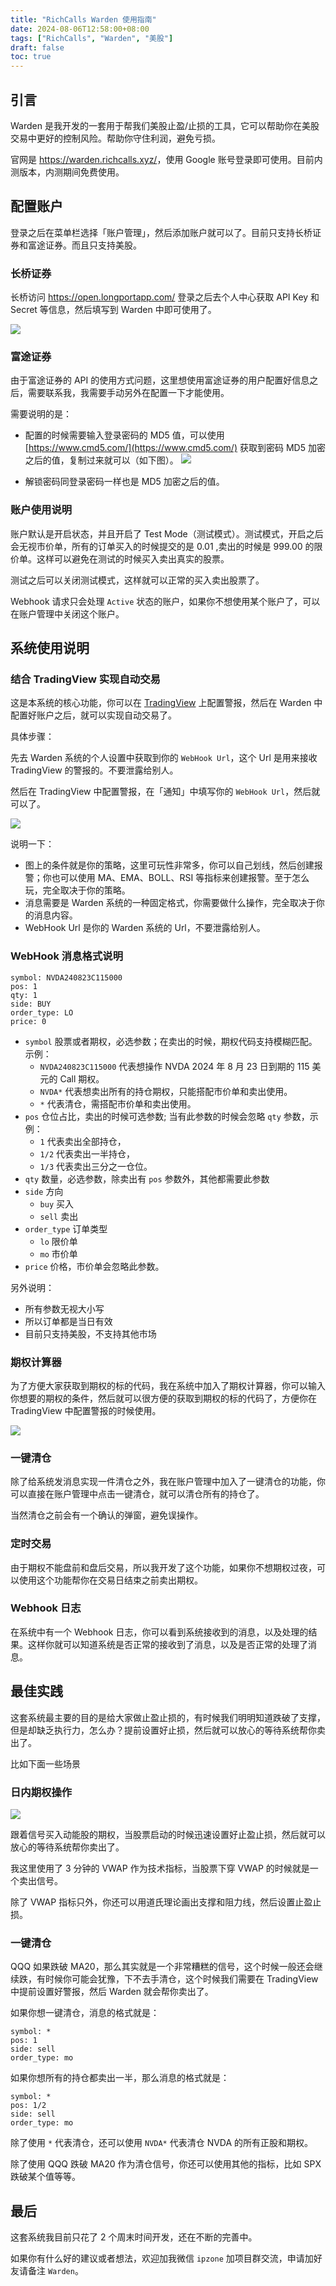 ```yaml
---
title: "RichCalls Warden 使用指南"
date: 2024-08-06T12:58:00+08:00
tags: ["RichCalls", "Warden", "美股"]
draft: false
toc: true
---
```


## 引言

Warden 是我开发的一套用于帮我们美股止盈/止损的工具，它可以帮助你在美股交易中更好的控制风险。帮助你守住利润，避免亏损。

官网是 <https://warden.richcalls.xyz/>，使用 Google 账号登录即可使用。目前内测版本，内测期间免费使用。


## 配置账户

登录之后在菜单栏选择「账户管理」，然后添加账户就可以了。目前只支持长桥证券和富途证券。而且只支持美股。


<!--more-->

### 长桥证券

长桥访问 <https://open.longportapp.com/> 登录之后去个人中心获取 API Key 和 Secret 等信息，然后填写到 Warden 中即可使用了。

![](https://img.forecho.com/20qUdi.png)

### 富途证券

由于富途证券的 API 的使用方式问题，这里想使用富途证券的用户配置好信息之后，需要联系我，我需要手动另外在配置一下才能使用。

需要说明的是：

- 配置的时候需要输入登录密码的 MD5 值，可以使用 [https://www.cmd5.com/](https://www.cmd5.com/) 获取到密码 MD5 加密之后的值，复制过来就可以（如下图）。
![](https://img.forecho.com/iR7yhd.png)

- 解锁密码同登录密码一样也是 MD5 加密之后的值。

### 账户使用说明

账户默认是开启状态，并且开启了 Test Mode（测试模式）。测试模式，开启之后会无视市价单，所有的订单买入的时候提交的是 0.01 ,卖出的时候是  999.00 的限价单。这样可以避免在测试的时候买入卖出真实的股票。

测试之后可以关闭测试模式，这样就可以正常的买入卖出股票了。

Webhook 请求只会处理 `Active` 状态的账户，如果你不想使用某个账户了，可以在账户管理中关闭这个账户。

## 系统使用说明

### 结合 TradingView 实现自动交易

这是本系统的核心功能，你可以在 [TradingView](https://link.3li3.com/tradingview) 上配置警报，然后在 Warden 中配置好账户之后，就可以实现自动交易了。

具体步骤：

先去 Warden 系统的个人设置中获取到你的 `WebHook Url`，这个 Url 是用来接收 TradingView 的警报的。不要泄露给别人。


然后在 TradingView 中配置警报，在「通知」中填写你的 `WebHook Url`，然后就可以了。

![](https://img.forecho.com/ZBrmfw.png)

说明一下：

- 图上的条件就是你的策略，这里可玩性非常多，你可以自己划线，然后创建报警；你也可以使用 MA、EMA、BOLL、RSI 等指标来创建报警。至于怎么玩，完全取决于你的策略。
- 消息需要是 Warden 系统的一种固定格式，你需要做什么操作，完全取决于你的消息内容。
- WebHook Url 是你的 Warden 系统的 Url，不要泄露给别人。

### WebHook 消息格式说明

```
symbol: NVDA240823C115000
pos: 1
qty: 1
side: BUY
order_type: LO
price: 0
```

- `symbol` 股票或者期权，必选参数；在卖出的时候，期权代码支持模糊匹配。示例：
    - `NVDA240823C115000` 代表想操作 NVDA 2024 年 8 月 23 日到期的 115 美元的 Call 期权。
    - `NVDA*` 代表想卖出所有的持仓期权，只能搭配市价单和卖出使用。
    - `*` 代表清仓，需搭配市价单和卖出使用。
- `pos` 仓位占比，卖出的时候可选参数; 当有此参数的时候会忽略 `qty` 参数，示例：
    - `1` 代表卖出全部持仓，
    -  `1/2` 代表卖出一半持仓，
    - `1/3` 代表卖出三分之一仓位。
- `qty` 数量，必选参数，除卖出有 `pos` 参数外，其他都需要此参数
- `side` 方向
	- `buy` 买入
	- `sell` 卖出
- `order_type` 订单类型
	-  `lo` 限价单
	-  `mo` 市价单
- `price` 价格，市价单会忽略此参数。

另外说明：

- 所有参数无视大小写
- 所以订单都是当日有效
- 目前只支持美股，不支持其他市场

### 期权计算器

为了方便大家获取到期权的标的代码，我在系统中加入了期权计算器，你可以输入你想要的期权的条件，然后就可以很方便的获取到期权的标的代码了，方便你在 TradingView 中配置警报的时候使用。

![](https://img.forecho.com/JEAEVD.png)

### 一键清仓

除了给系统发消息实现一件清仓之外，我在账户管理中加入了一键清仓的功能，你可以直接在账户管理中点击一键清仓，就可以清仓所有的持仓了。

当然清仓之前会有一个确认的弹窗，避免误操作。

### 定时交易

由于期权不能盘前和盘后交易，所以我开发了这个功能，如果你不想期权过夜，可以使用这个功能帮你在交易日结束之前卖出期权。

### Webhook 日志

在系统中有一个 Webhook 日志，你可以看到系统接收到的消息，以及处理的结果。这样你就可以知道系统是否正常的接收到了消息，以及是否正常的处理了消息。


## 最佳实践

这套系统最主要的目的是给大家做止盈止损的，有时候我们明明知道跌破了支撑，但是却缺乏执行力，怎么办？提前设置好止损，然后就可以放心的等待系统帮你卖出了。

比如下面一些场景

### 日内期权操作

![](https://img.forecho.com/UX9R5L.png)

跟着信号买入动能股的期权，当股票启动的时候迅速设置好止盈止损，然后就可以放心的等待系统帮你卖出了。

我这里使用了 3 分钟的 VWAP 作为技术指标，当股票下穿 VWAP 的时候就是一个卖出信号。

除了 VWAP 指标只外，你还可以用道氏理论画出支撑和阻力线，然后设置止盈止损。

### 一键清仓

QQQ 如果跌破 MA20，那么其实就是一个非常糟糕的信号，这个时候一般还会继续跌，有时候你可能会犹豫，下不去手清仓，这个时候我们需要在 TradingView 中提前设置好警报，然后 Warden 就会帮你卖出了。

如果你想一键清仓，消息的格式就是：

```
symbol: *
pos: 1
side: sell
order_type: mo
```

如果你想所有的持仓都卖出一半，那么消息的格式就是：

```
symbol: *
pos: 1/2
side: sell
order_type: mo
```

除了使用 `*` 代表清仓，还可以使用 `NVDA*` 代表清仓 NVDA 的所有正股和期权。

除了使用 QQQ 跌破 MA20 作为清仓信号，你还可以使用其他的指标，比如 SPX 跌破某个值等等。


## 最后

这套系统我目前只花了 2 个周末时间开发，还在不断的完善中。

如果你有什么好的建议或者想法，欢迎加我微信 `ipzone` 加项目群交流，申请加好友请备注 `Warden`。
